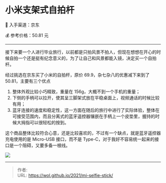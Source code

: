 # 小米支架式自拍杆


:shopping_cart: 入手渠道：京东

:moneybag: 参考价格：50.81 元

----

<!--more-->

接下来要一个人进行毕业旅行，以前都是只拍风景不拍人，但现在想想在开心的时候自拍一个还是挺有纪念意义的，为了让自己和风景都能入镜，决定买一个自拍杆。

经过挑选在京东买了小米的自拍杆，原价 69.9，杂七杂八的优惠减下来到了 50.81，主要有三个优点

1. 整体外观比较小巧精致，重量在 156g，大概不到一个手机的重量；
2. 下侧的手柄可以拉开，使其呈三脚架式放在平稳桌面上，视频通话的时候比较有用；
3. 蓝牙连接的速度和稳定性，这一方面在随后的旅行中进行了实际体验，整体在可接受范围内，而且分离式的蓝牙遥控器镶嵌在手柄上一个皮垫里，握持的时候大拇指可以很轻松的按到。

这个商品整体比较符合心意，还是比较喜欢的，不过有一个缺点，就是蓝牙遥控器充电使用的是 Micro-USB 接口，而不是 Type-C，对于我好不容易统一起来的接口是一个阻碍，又要多备一根线。

![](https://picped-1301226557.cos.ap-beijing.myqcloud.com/SH_20210618_小米支架式自拍杆.jpg)

---

> 作者:   
> URL: https://wol.github.io/2021/mi-selfie-stick/  

